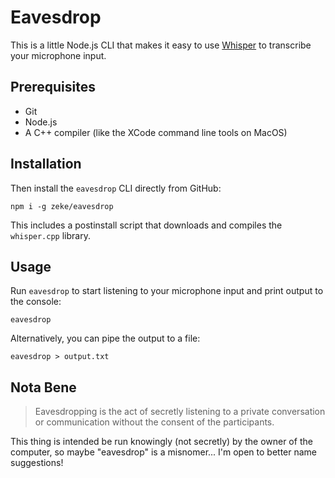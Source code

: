 # Eavesdrop

This is a little Node.js CLI that makes it easy to use [Whisper](https://github.com/ggerganov/whisper.cpp) to transcribe your microphone input.

## Prerequisites

- Git
- Node.js
- A C++ compiler (like the XCode command line tools on MacOS)

## Installation

Then install the `eavesdrop` CLI directly from GitHub:

```
npm i -g zeke/eavesdrop
```

This includes a postinstall script that downloads and compiles the `whisper.cpp` library.

## Usage

Run `eavesdrop` to start listening to your microphone input and print output to the console:

```
eavesdrop
```

Alternatively, you can pipe the output to a file:

```
eavesdrop > output.txt
```

## Nota Bene

> Eavesdropping is the act of secretly listening to a private conversation or communication without the consent of the participants.

This thing is intended be run knowingly (not secretly) by the owner of the computer, so maybe "eavesdrop" is a misnomer... I'm open to better name suggestions!
